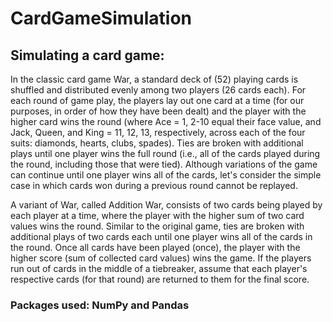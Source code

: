 # CardGameSimulation

## Simulating a card game:
In the classic card game War, a standard deck of (52) playing cards is shuffled and distributed evenly among two players (26 cards each). For each round of game play, the players lay out one card at a time (for our purposes, in order of how they have been dealt) and the player with the higher card wins the round (where Ace = 1, 2-10 equal their face value, and Jack, Queen, and King = 11, 12, 13, respectively, across each of the four suits: diamonds, hearts, clubs, spades). Ties are broken with additional plays until one player wins the full round (i.e., all of the cards played during the round, including those that were tied). Although variations of the game can continue until one player wins all of the cards, let's consider the simple case in which cards won during a previous round cannot be replayed.

A variant of War, called Addition War, consists of two cards being played by each player at a time, where the player with the higher sum of two card values wins the round. Similar to the original game, ties are broken with additional plays of two cards each until one player wins all of the cards in the round. Once all cards have been played (once), the player with the higher score (sum of collected card values) wins the game. If the players run out of cards in the middle of a tiebreaker, assume that each player's respective cards (for that round) are returned to them for the final score.

### Packages used: NumPy and Pandas
